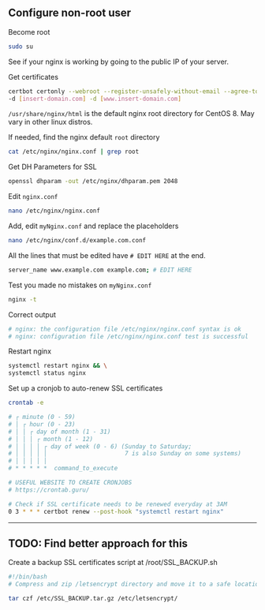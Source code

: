 ## Configure non-root user

Become root
```sh
sudo su
```

See if your nginx is working by going to the public IP of your server.

Get certificates
```sh
certbot certonly --webroot --register-unsafely-without-email --agree-tos -w /usr/share/nginx/html \
-d [insert-domain.com] -d [www.insert-domain.com]
```
`/usr/share/nginx/html` is the default nginx root directory for CentOS 8. May vary in other linux distros.


If needed, find the nginx default `root` directory
```sh
cat /etc/nginx/nginx.conf | grep root
```

Get DH Parameters for SSL
```sh
openssl dhparam -out /etc/nginx/dhparam.pem 2048
```

Edit `nginx.conf`
```sh
nano /etc/nginx/nginx.conf
```

Add, edit `myNginx.conf` and replace the placeholders
```sh
nano /etc/nginx/conf.d/example.com.conf
```

All the lines that must be edited have `# EDIT HERE` at the end.
```sh
server_name www.example.com example.com; # EDIT HERE
```

Test you made no mistakes on `myNginx.conf`
```sh
nginx -t
```

Correct output
```sh
# nginx: the configuration file /etc/nginx/nginx.conf syntax is ok  
# nginx: configuration file /etc/nginx/nginx.conf test is successful
```

Restart nginx
```sh
systemctl restart nginx && \
systemctl status nginx
```

Set up a cronjob to auto-renew SSL certificates
```sh
crontab -e
```

```sh
# ┌ minute (0 - 59)
# │ ┌ hour (0 - 23)
# │ │ ┌ day of month (1 - 31)
# │ │ │ ┌ month (1 - 12)
# │ │ │ │ ┌ day of week (0 - 6) (Sunday to Saturday;
# │ │ │ │ │                      7 is also Sunday on some systems)
# │ │ │ │ │
# * * * * *  command_to_execute

# USEFUL WEBSITE TO CREATE CRONJOBS
# https://crontab.guru/

# Check if SSL certificate needs to be renewed everyday at 3AM
0 3 * * * certbot renew --post-hook "systemctl restart nginx"
```

---


## TODO: Find better approach for this
Create a backup SSL certificates script at /root/SSL_BACKUP.sh
```sh
#!/bin/bash
# Compress and zip /letsencrypt directory and move it to a safe location

tar czf /etc/SSL_BACKUP.tar.gz /etc/letsencrypt/ 
```
